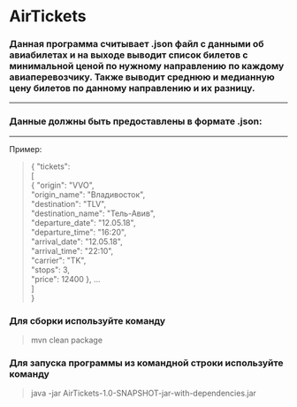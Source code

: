 # AirTickets
### Данная программа считывает .json файл с данными об авиабилетах и на выходе выводит список билетов с минимальной ценой по нужному направлению по каждому авиаперевозчику. Также выводит среднюю и медианную цену билетов по данному направлению и их разницу. 
***
### Данные должны быть предоставлены в формате .json:
***
Пример:
> {
"tickets": <br> [ <br> {
"origin": "VVO",
<br> "origin_name": "Владивосток",
<br> "destination": "TLV",
<br> "destination_name": "Тель-Авив",
<br> "departure_date": "12.05.18",
<br> "departure_time": "16:20",
<br> "arrival_date": "12.05.18",
<br> "arrival_time": "22:10",
<br> "carrier": "TK",
<br> "stops": 3,
<br> "price": 12400 }, ... <br>
]
<br>}

### Для сборки используйте команду
> mvn clean package
### Для запуска программы из командной строки используйте команду
> java -jar AirTickets-1.0-SNAPSHOT-jar-with-dependencies.jar